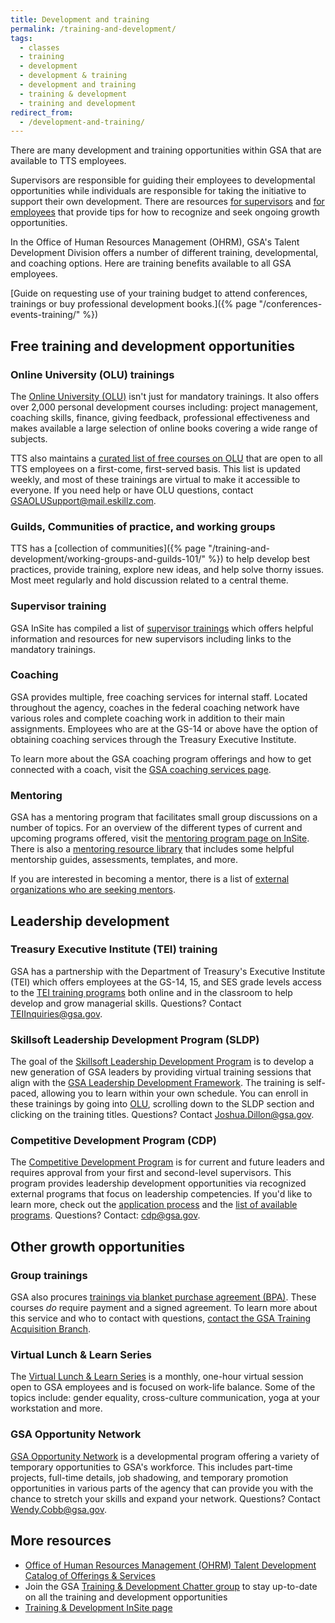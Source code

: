 ```yaml
---
title: Development and training
permalink: /training-and-development/
tags:
  - classes
  - training
  - development
  - development & training
  - development and training
  - training & development
  - training and development
redirect_from:
  - /development-and-training/
---
```


There are many development and training opportunities within GSA that are
available to TTS employees.

Supervisors are responsible for guiding their employees to developmental
opportunities while individuals are responsible for taking the initiative to
support their own development. There are resources
[for supervisors](https://docs.google.com/document/d/1HB9Gg2J_zra8SfJsxZ3cxyXvyaRfLhE8jw0q234KyXc/edit?usp=sharing)
and
[for employees](https://docs.google.com/document/d/1jVolEwO-Kt0SPOJ5DJSzmhIzMPMUjeL35BTeMgdwj7A/edit?usp=sharing)
that provide tips for how to recognize and seek ongoing growth opportunities.

In the Office of Human Resources Management (OHRM), GSA's Talent Development
Division offers a number of different training, developmental, and coaching
options. Here are training benefits available to all GSA employees.

[Guide on requesting use of your training budget to attend conferences,
trainings or buy professional development
books.]({% page "/conferences-events-training/" %})

## Free training and development opportunities

### Online University (OLU) trainings

The [Online University (OLU)](https://gsaolu.gsa.gov/) isn't just for mandatory
trainings. It also offers over 2,000 personal development courses including:
project management, coaching skills, finance, giving feedback, professional
effectiveness and makes available a large selection of online books covering a
wide range of subjects.

TTS also maintains a
[curated list of free courses on OLU](https://docs.google.com/spreadsheets/d/1_IofrlGEDxOt54XWSrw9S0RlJOrlVcZjOJlcqxzMOOI/edit?usp=sharing)
that are open to all TTS employees on a first-come, first-served basis. This
list is updated weekly, and most of these trainings are virtual to make it
accessible to everyone. If you need help or have OLU questions, contact
[GSAOLUSupport@mail.eskillz.com](mailto:GSAOLUSupport@mail.eskillz.com).

### Guilds, Communities of practice, and working groups

TTS has a [collection of
communities]({% page "/training-and-development/working-groups-and-guilds-101/" %})
to help develop best practices, provide training, explore new ideas, and help
solve thorny issues. Most meet regularly and hold discussion related to a
central theme.

### Supervisor training

GSA InSite has compiled a list of
[supervisor trainings](https://insite.gsa.gov/topics/training-and-development/supervisor-resources/new-supervisors)
which offers helpful information and resources for new supervisors including
links to the mandatory trainings.

### Coaching

GSA provides multiple, free coaching services for internal staff. Located
throughout the agency, coaches in the federal coaching network have various
roles and complete coaching work in addition to their main assignments.
Employees who are at the GS-14 or above have the option of obtaining coaching
services through the Treasury Executive Institute.

To learn more about the GSA coaching program offerings and how to get connected
with a coach, visit the
[GSA coaching services page](https://insite.gsa.gov/topics/training-and-development/developmental-services/coaching-services/how-do-i-get-a-coach).

### Mentoring

GSA has a mentoring program that facilitates small group discussions on a number
of topics. For an overview of the different types of current and upcoming
programs offered, visit the
[mentoring program page on InSite](https://insite.gsa.gov/topics/training-and-development/mentoring-program).
There is also a
[mentoring resource library](https://insite.gsa.gov/topics/training-and-development/mentoring-program/mentoring-resource-library)
that includes some helpful mentorship guides, assessments, templates, and more.

If you are interested in becoming a mentor, there is a list of
[external organizations who are seeking mentors](https://docs.google.com/spreadsheets/d/1uJIsJh7n9tKAmziLxhP3roKhYidun6Zx4V8g1n-xjEs/edit).

## Leadership development

### Treasury Executive Institute (TEI) training

GSA has a partnership with the Department of Treasury's Executive Institute
(TEI) which offers employees at the GS-14, 15, and SES grade levels access to
the
[TEI training programs](https://home.tei.treasury.gov/)
both online and in the classroom to help develop and grow managerial skills.
Questions? Contact [TEIInquiries@gsa.gov](mailto:TEIInquiries@gsa.gov).

### Skillsoft Leadership Development Program (SLDP)

The goal of the
[Skillsoft Leadership Development Program](https://insite.gsa.gov/employee-resources/training-and-development/leadership-resources/skillsoft-leadership-development-program)
is to develop a new generation of GSA leaders by providing virtual training
sessions that align with the
[GSA Leadership Development Framework](https://insite.gsa.gov/cdnstatic/insite/GSA_Leadership_Development_Framework.pdf).
The training is self-paced, allowing you to learn within your own schedule. You
can enroll in these trainings by going into [OLU](https://gsaolu.gsa.gov/),
scrolling down to the SLDP section and clicking on the training titles.
Questions? Contact [Joshua.Dillon@gsa.gov](mailto:Joshua.Dillon@gsa.gov).

### Competitive Development Program (CDP)

The
[Competitive Development Program](https://insite.gsa.gov/topics/training-and-development/leadership-resources/competitive-development-program-cdp)
is for current and future leaders and requires approval from your first and
second-level supervisors. This program provides leadership development
opportunities via recognized external programs that focus on leadership
competencies. If you'd like to learn more, check out the
[application process](https://docs.google.com/document/d/1WS3vaYPXtdaz36hCjrey3H0Ew0UNWIGm-J8w4JHynh4/edit)
and the
[list of available programs](https://docs.google.com/document/d/1BqDQbiu2_H8jvzEf6xxTFY5mH4qHcCeSPyT_ykmhHsI/edit).
Questions? Contact: [cdp@gsa.gov](mailto:cdp@gsa.gov).

## Other growth opportunities

### Group trainings

GSA also procures
[trainings via blanket purchase agreement (BPA)](https://docs.google.com/spreadsheets/d/1ptc22YXW2u_Yk1Zg7eiFvnT2RYb6eV8CVPRn0Gp3GmI/edit#gid=1410148690).
These courses _do_ require payment and a signed agreement. To learn more about
this service and who to contact with questions,
[contact the GSA Training Acquisition Branch](https://insite.gsa.gov/topics/training-and-development/developmental-services/training-acquisition-previously-u4p).

### Virtual Lunch & Learn Series

The
[Virtual Lunch & Learn Series](https://insite.gsa.gov/employee-resources/training-and-development/continuous-learning/virtual-lunch-learn-series)
is a monthly, one-hour virtual session open to GSA employees and is focused on
work-life balance. Some of the topics include: gender equality, cross-culture
communication, yoga at your workstation and more.

### GSA Opportunity Network

[GSA Opportunity Network](https://insite.gsa.gov/employee-resources/training-and-development/opportunity-network)
is a developmental program offering a variety of temporary opportunities to
GSA's workforce. This includes part-time projects, full-time details, job
shadowing, and temporary promotion opportunities in various parts of the agency
that can provide you with the chance to stretch your skills and expand your
network. Questions? Contact [Wendy.Cobb@gsa.gov](mailto:wendy.cobb@gsa.gov).

## More resources

- [Office of Human Resources Management (OHRM) Talent Development Catalog of Offerings & Services](https://docs.google.com/document/d/1iYLvZn2XLAmdF7FDvujjK9xCsGOtWTlb1RlWlNKPtxE/edit)
- Join the GSA
  [Training & Development Chatter group](https://gsa.my.salesforce.com/_ui/core/chatter/groups/GroupProfilePage?g=0F9t0000000H1uQ)
  to stay up-to-date on all the training and development opportunities
- [Training & Development InSite page](https://insite.gsa.gov/employee-resources/training-and-development/)
